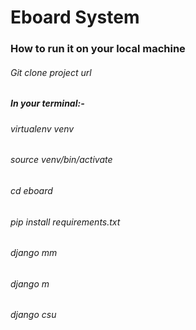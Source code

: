 # Eboard System
### How to run it on your local machine
###### Git clone *project url*
##### In your terminal:-

###### virtualenv venv 
###### source venv/bin/activate
###### cd eboard
###### pip install requirements.txt
###### django mm
###### django m
###### django csu
